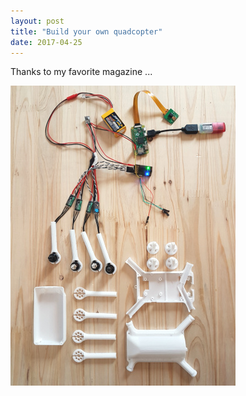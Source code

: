 ```yaml
---
layout: post
title: "Build your own quadcopter"
date: 2017-04-25
---
```

Thanks to my favorite magazine ...

[![Overview of WiFree copter parts](/images/wifree/overview_thumb.jpg)](/images/wifree/overview.jpg)
